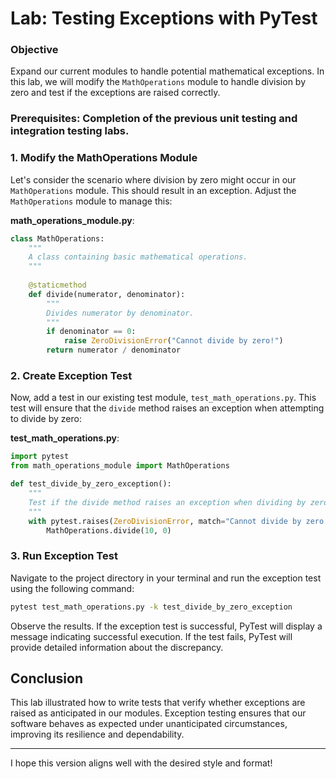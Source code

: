 # Lab: Testing Exceptions with PyTest

### Objective

Expand our current modules to handle potential mathematical exceptions. In this lab, we will modify the `MathOperations` module to handle division by zero and test if the exceptions are raised correctly.

### Prerequisites: Completion of the previous unit testing and integration testing labs.

### 1. Modify the MathOperations Module
Let's consider the scenario where division by zero might occur in our `MathOperations` module. This should result in an exception. Adjust the `MathOperations` module to manage this:

**math_operations_module.py**:
```python
class MathOperations:
    """
    A class containing basic mathematical operations.
    """
    
    @staticmethod
    def divide(numerator, denominator):
        """
        Divides numerator by denominator.
        """
        if denominator == 0:
            raise ZeroDivisionError("Cannot divide by zero!")
        return numerator / denominator
```

### 2. Create Exception Test
Now, add a test in our existing test module, `test_math_operations.py`. This test will ensure that the `divide` method raises an exception when attempting to divide by zero:

**test_math_operations.py**:
```python
import pytest
from math_operations_module import MathOperations

def test_divide_by_zero_exception():
    """
    Test if the divide method raises an exception when dividing by zero.
    """
    with pytest.raises(ZeroDivisionError, match="Cannot divide by zero!"):
        MathOperations.divide(10, 0)
```

### 3. Run Exception Test
Navigate to the project directory in your terminal and run the exception test using the following command:

```bash
pytest test_math_operations.py -k test_divide_by_zero_exception
```

Observe the results. If the exception test is successful, PyTest will display a message indicating successful execution. If the test fails, PyTest will provide detailed information about the discrepancy.

## Conclusion
This lab illustrated how to write tests that verify whether exceptions are raised as anticipated in our modules. Exception testing ensures that our software behaves as expected under unanticipated circumstances, improving its resilience and dependability.

---

I hope this version aligns well with the desired style and format!